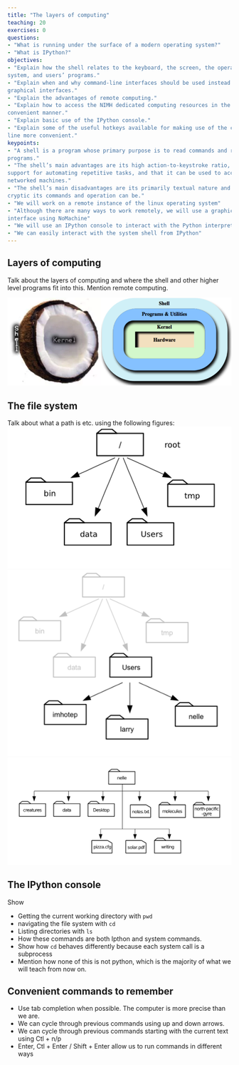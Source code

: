 ```yaml
---
title: "The layers of computing"
teaching: 20
exercises: 0
questions:
- "What is running under the surface of a modern operating system?"
- "What is IPython?"
objectives:
- "Explain how the shell relates to the keyboard, the screen, the operating
system, and users’ programs."
- "Explain when and why command-line interfaces should be used instead of
graphical interfaces."
- "Explain the advantages of remote computing."
- "Explain how to access the NIMH dedicated computing resources in the most
convenient manner."
- "Explain basic use of the IPython console."
- "Explain some of the useful hotkeys available for making use of the command
line more convenient."
keypoints:
- "A shell is a program whose primary purpose is to read commands and run other
programs."
- "The shell’s main advantages are its high action-to-keystroke ratio, its
support for automating repetitive tasks, and that it can be used to access
networked machines."
- "The shell’s main disadvantages are its primarily textual nature and how
cryptic its commands and operation can be."
- "We will work on a remote instance of the linux operating system"
- "Although there are many ways to work remotely, we will use a graphical
interface using NoMachine"
- "We will use an IPython console to interact with the Python interpretter"
- "We can easily interact with the system shell from IPython"
---
```

## Layers of computing
Talk about the layers of computing and where the shell and other higher level
programs fit into this. Mention remote computing.

![image_of_shell](../fig/layers_of_computing.png)


##  The file system
Talk about what a path is etc. using the following figures:
![image_of_shell](../fig/file_system_1.png)
![image_of_shell](../fig/file_system_2.png)
![image_of_shell](../fig/file_system_3.png)


## The IPython console
Show 
*  Getting the current working directory with `pwd`
*  navigating the file system with `cd`
*  Listing directories with `ls`
*  How these commands are both Ipthon and system commands.
*  Show how `cd`  behaves differently because each system call is a subprocess
*  Mention how none of this is not python, which is the majority of what we will
teach from now on.

## Convenient commands to remember

*   Use tab completion when possible. The computer is more precise than we are.
*   We can cycle through previous commands using up and down arrows.
*   We can cycle through previous commands starting with the current text using
Ctl + n/p
*   Enter,  Ctl + Enter / Shift + Enter allow us to run commands in different
ways

